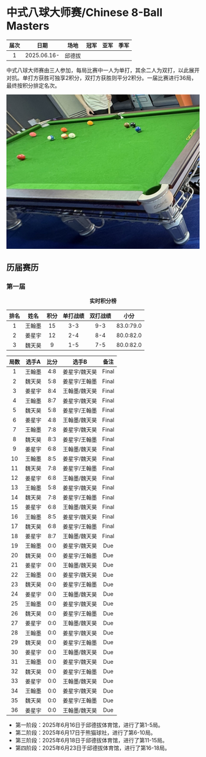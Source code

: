 # 中式八球大师赛/Chinese 8-Ball Masters

| 届次 |          日期          | 场地   | 冠军   | 亚军  | 季军  |
| :--: | :-------------------: | :----: | :---: | :---: | :---: |
| 1    | 2025.06.16-           | 邱德拔  |       |       |       |


中式八球大师赛由三人参加，每局比赛中一人为单打，其余二人为双打，以此展开对抗。单打方获胜可独享2积分，双打方获胜则平分2积分。一届比赛进行36局，最终按积分排定名次。

![](./img/chinese_8-ball_masters.jpg)

## 历届赛历

### 第一届

<center><b>实时积分榜</b></center>

| 排名 |  姓名  | 积分 | 单打战绩  | 双打战绩  |   小分    |
| :--: | :---: | :--: | :------: | :------: | :-------: |
|  1   | 王翰墨 |  15  |   3-3    |   9-3    | 83.0:79.0 |
|  2   | 姜星宇 |  12  |   2-4    |   8-4    | 80.0:82.0 |
|  3   | 魏天昊 |  9   |   1-5    |   7-5    | 80.0:82.0 |

| 局数 |  选手A | 比分 |    选手B     | 备注  |
| :--: | :---: | :--: | :---------: | :---: |
| 1    | 王翰墨 | 4:8 | 姜星宇/魏天昊 | Final |
| 2    | 魏天昊 | 5:8 | 姜星宇/王翰墨 | Final |
| 3    | 姜星宇 | 8:4 | 王翰墨/魏天昊 | Final |
| 4    | 王翰墨 | 8:7 | 姜星宇/魏天昊 | Final |
| 5    | 魏天昊 | 5:8 | 姜星宇/王翰墨 | Final |
| 6    | 姜星宇 | 4:8 | 王翰墨/魏天昊 | Final |
| 7    | 王翰墨 | 7:8 | 姜星宇/魏天昊 | Final |
| 8    | 魏天昊 | 8:3 | 姜星宇/王翰墨 | Final |
| 9    | 姜星宇 | 6:8 | 王翰墨/魏天昊 | Final |
| 10   | 王翰墨 | 8:5 | 姜星宇/魏天昊 | Final |
| 11   | 魏天昊 | 7:8 | 姜星宇/王翰墨 | Final |
| 12   | 姜星宇 | 6:8 | 王翰墨/魏天昊 | Final |
| 13   | 王翰墨 | 5:8 | 姜星宇/魏天昊 | Final |
| 14   | 魏天昊 | 7:8 | 姜星宇/王翰墨 | Final |
| 15   | 姜星宇 | 6:8 | 王翰墨/魏天昊 | Final |
| 16   | 王翰墨 | 8:5 | 姜星宇/魏天昊 | Final |
| 17   | 魏天昊 | 6:8 | 姜星宇/王翰墨 | Final |
| 18   | 姜星宇 | 8:7 | 王翰墨/魏天昊 | Final |
| 19   | 王翰墨 | 0:0 | 姜星宇/魏天昊 | Due   |
| 20   | 魏天昊 | 0:0 | 姜星宇/王翰墨 | Due   |
| 21   | 姜星宇 | 0:0 | 王翰墨/魏天昊 | Due   |
| 22   | 王翰墨 | 0:0 | 姜星宇/魏天昊 | Due   |
| 23   | 魏天昊 | 0:0 | 姜星宇/王翰墨 | Due   |
| 24   | 姜星宇 | 0:0 | 王翰墨/魏天昊 | Due   |
| 25   | 王翰墨 | 0:0 | 姜星宇/魏天昊 | Due   |
| 26   | 魏天昊 | 0:0 | 姜星宇/王翰墨 | Due   |
| 27   | 姜星宇 | 0:0 | 王翰墨/魏天昊 | Due   |
| 28   | 王翰墨 | 0:0 | 姜星宇/魏天昊 | Due   |
| 29   | 魏天昊 | 0:0 | 姜星宇/王翰墨 | Due   |
| 30   | 姜星宇 | 0:0 | 王翰墨/魏天昊 | Due   |
| 31   | 王翰墨 | 0:0 | 姜星宇/魏天昊 | Due   |
| 32   | 魏天昊 | 0:0 | 姜星宇/王翰墨 | Due   |
| 33   | 姜星宇 | 0:0 | 王翰墨/魏天昊 | Due   |
| 34   | 王翰墨 | 0:0 | 姜星宇/魏天昊 | Due   |
| 35   | 魏天昊 | 0:0 | 姜星宇/王翰墨 | Due   |
| 36   | 姜星宇 | 0:0 | 王翰墨/魏天昊 | Due   |

- 第一阶段：2025年6月16日于邱德拔体育馆，进行了第1-5局。
- 第二阶段：2025年6月17日于熊猫球社，进行了第6-10局。
- 第三阶段：2025年6月18日于邱德拔体育馆，进行了第11-15局。
- 第四阶段：2025年6月23日于邱德拔体育馆，进行了第16-18局。